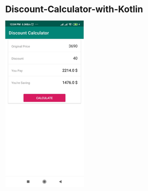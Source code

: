 # Discount-Calculator-with-Kotlin
<img src="https://github.com/samadtalukder/Discount-Calculator-with-Kotlin/blob/master/Screenshot.jpg" width="250" />
